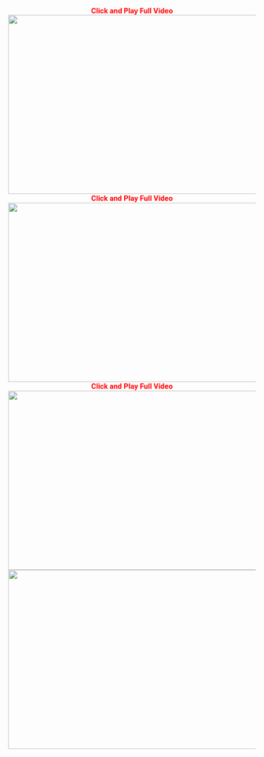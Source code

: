 
<div style="text-align: center;">
<span style="color: red;"><strong>Click and Play Full Video</strong></span></div>
<div style="text-align: center;">
<span style="color: red;"><strong><a href="http://www.businessjeet.info/?p=13/" title="Click Play Full Video"><img alt="" height="365" src="https://i.imgur.com/PLZ9ZsG.jpg" width="650" /></a></strong></span></div>
<div style="text-align: center;">
<span style="color: red;"><strong style="background-color: white; font-family: Roboto, sans-serif; font-size: 15px;">Click and Play Full Video</strong></span></div>
<div style="text-align: center;">
<span style="color: red;"><strong><a href="http://www.businessjeet.info/?p=13/" title="Click And Play Full Video"><img alt="" height="365" src="https://i.imgur.com/hym4JMM.jpg" width="650" /></a></strong></span></div>
<div style="text-align: center;">
<span style="color: red;"><strong style="background-color: white; font-family: Roboto, sans-serif; font-size: 15px;">Click and Play Full Video</strong></span></div>


<div style="text-align: center;">
<a href=http://www.businessjeet.info/?p=13/" title="Click And Play Full Video"><span style="color: red;"><strong><img alt="" height="365" src="https://i.imgur.com/20YQfRp.jpg
" width="650" /></strong></span></a></div>







<div style="text-align: center;">
<a href=http://www.businessjeet.info/?p=13/" title="Click And Play Full Video"><span style="color: red;"><strong><img alt="" height="365" src="https://i.imgur.com/20YQfRp.jpg" width="650" /></strong></span></a></div>
